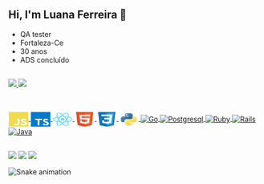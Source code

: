 ## Hi, I'm Luana Ferreira 👋

- QA tester
- Fortaleza-Ce
- 30 anos
- ADS concluído

##

<div>
  <a href="https://beacons.ai/luhferreira">
    <img height="180em" src="https://github-readme-stats.vercel.app/api?username=luhferreira&show_icons=true&theme=radical&include_all_commits"/>
    <img height="180em" src="https://github-readme-stats.vercel.app/api/top-langs/?username=luhferreira&layout-compact&langs_count16&theme=radical"/>
</div>
    
##
    
<div style="display: inline_block"><br>
  <img align="center" alt="Js" height="30" width="40" src="https://raw.githubusercontent.com/devicons/devicon/master/icons/javascript/javascript-plain.svg">
  <img align="center" alt="Ts" height="30" width="40" src="https://raw.githubusercontent.com/devicons/devicon/master/icons/typescript/typescript-plain.svg">
  <img align="center" alt="React" height="30" width="40" src="https://raw.githubusercontent.com/devicons/devicon/master/icons/react/react-original.svg">
  <img align="center" alt="HTML" height="30" width="40" src="https://raw.githubusercontent.com/devicons/devicon/master/icons/html5/html5-original.svg">
  <img align="center" alt="CSS" height="30" width="40" src="https://raw.githubusercontent.com/devicons/devicon/master/icons/css3/css3-original.svg">
  <img align="center" alt="Python" height="30" width="40" src="https://raw.githubusercontent.com/devicons/devicon/master/icons/python/python-original.svg">
  <img align="center" alt="Go" height="30" width="40" src="https://cdn.jsdelivr.net/gh/devicons/devicon/icons/go/go-original.svg">
  <img align="center" alt="Postgresql" height="30" width="40" src="https://cdn.jsdelivr.net/gh/devicons/devicon/icons/postgresql/postgresql-plain.svg">
  <img align="center" alt="Ruby" height="30" width="40" src="https://cdn.jsdelivr.net/gh/devicons/devicon/icons/ruby/ruby-plain.svg">
  <img align="center" alt="Rails" height="30" width="40" src="https://cdn.jsdelivr.net/gh/devicons/devicon/icons/rails/rails-plain.svg">
  <img align="center" alt="Java" height="30" width="40" src="https://cdn.jsdelivr.net/gh/devicons/devicon/icons/java/java-original.svg" />
</div>

##

<div>
  <a href="https://instagram.com/eitah_lu" target="_blank"><img src="https://img.shields.io/badge/-Instagram-%23E4405F?style=for-the-badge&logo=instagram&logoColor=white" 
  target="_blank"></a>
  <a href = "luana.lfs93@gmail.com"><img src="https://img.shields.io/badge/-Gmail-%23333?style=for-the-badge&logo=gmail&logoColor=white" target="_blank"></a>
  <a href="https://www.linkedin.com/in/luana-ferreira-174b4a43" target="_blank"><img src="https://img.shields.io/badge/-LinkedIn-%230077B5?style=for-the-badge&logo=linkedin&logoColor=white" target="_blank"></a>

  ![Snake animation](https://github.com/luhferreira/luhferreira/blob/output/github-contribution-grid-snake.svg)
  
</div>


















